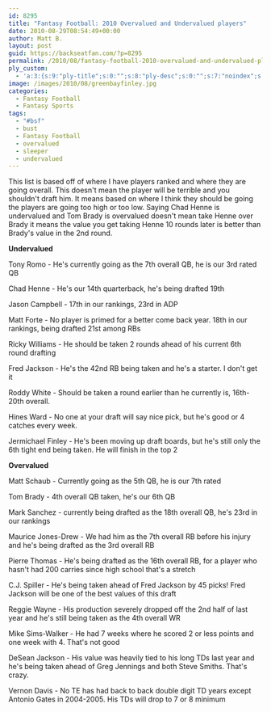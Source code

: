 ```yaml
---
id: 8295
title: "Fantasy Football: 2010 Overvalued and Undervalued players"
date: 2010-08-29T08:54:49+00:00
author: Matt B.
layout: post
guid: https://backseatfan.com/?p=8295
permalink: /2010/08/fantasy-football-2010-overvalued-and-undervalued-players/
ply_custom:
  - 'a:3:{s:9:"ply-title";s:0:"";s:8:"ply-desc";s:0:"";s:7:"noindex";s:0:"";}'
image: /images/2010/08/greenbayfinley.jpg
categories:
  - Fantasy Football
  - Fantasy Sports
tags:
  - "#bsf"
  - bust
  - Fantasy Football
  - overvalued
  - sleeper
  - undervalued
---
```


<div class="entry">
  <p>
    This list is based off of where I have players ranked and where they are going overall. This doesn't mean the player will be terrible and you shouldn't draft him. It means based on where I think they should be going the players are going too high or too low. Saying Chad Henne is undervalued and Tom Brady is overvalued doesn't mean take Henne over Brady it means the value you get taking Henne 10 rounds later is better than Brady's value in the 2nd round.
  </p>

  <p>
    <strong>Undervalued</strong>
  </p>

  <p>
    Tony Romo - He's currently going as the 7th overall QB, he is our 3rd rated QB
  </p>

  <p>
    Chad Henne - He's our 14th quarterback, he's being drafted 19th
  </p>

  <p>
    Jason Campbell - 17th in our rankings, 23rd in ADP
  </p>

  <p>
    Matt Forte - No player is primed for a better come back year. 18th in our rankings, being drafted 21st among RBs
  </p>

  <p>
    Ricky Williams - He should be taken 2 rounds ahead of his current 6th round drafting
  </p>

  <p>
    Fred Jackson - He's the 42nd RB being taken and he's a starter. I don't get it
  </p>

  <p>
    Roddy White - Should be taken a round earlier than he currently is, 16th-20th overall.
  </p>

  <p>
    Hines Ward - No one at your draft will say nice pick, but he's good or 4 catches every week.
  </p>

  <p>
    Jermichael Finley - He's been moving up draft boards, but he's still only the 6th tight end being taken. He will finish in the top 2
  </p>

  <p>
    <strong>Overvalued</strong>
  </p>

  <p>
    Matt Schaub - Currently going as the 5th QB, he is our 7th rated
  </p>

  <p>
    Tom Brady - 4th overall QB taken, he's our 6th QB
  </p>

  <p>
    Mark Sanchez - currently being drafted as the 18th overall QB, he's 23rd in our rankings
  </p>

  <p>
    Maurice Jones-Drew - We had him as the 7th overall RB before his injury and he's being drafted as the 3rd overall RB
  </p>

  <p>
    Pierre Thomas - He's being drafted as the 16th overall RB, for a player who hasn't had 200 carries since high school that's a stretch
  </p>

  <p>
    C.J. Spiller - He's being taken ahead of Fred Jackson by 45 picks! Fred Jackson will be one of the best values of this draft
  </p>

  <p>
    Reggie Wayne - His production severely dropped off the 2nd half of last year and he's still being taken as the 4th overall WR
  </p>

  <p>
    Mike Sims-Walker - He had 7 weeks where he scored 2 or less points and one week with 4. That's not good
  </p>

  <p>
    DeSean Jackson - His value was heavily tied to his long TDs last year and he's being taken ahead of Greg Jennings and both Steve Smiths. That's crazy.
  </p>

  <p>
    Vernon Davis - No TE has had back to back double digit TD years except Antonio Gates in 2004-2005. His TDs will drop to 7 or 8 minimum
  </p>
</div>
